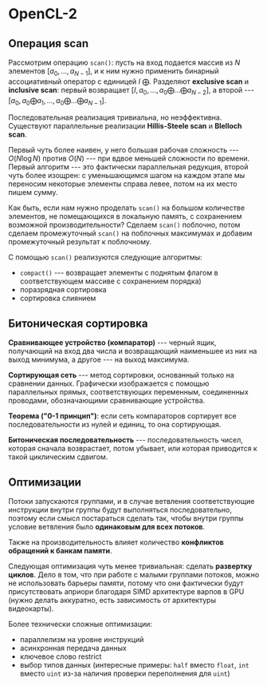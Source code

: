 # OpenCL-2

## Операция scan

Рассмотрим операцию `scan()`: пусть на вход подается массив из $N$ элементов $[a_0, ..., a_{N-1}]$, и к ним нужно применить бинарный ассоциативный оператор с единицей $I$ $\bigoplus$. Разделяют **exclusive scan** и **inclusive scan**: первый возвращает $[I, a_0, ..., a_0 \bigoplus ... \bigoplus a_{N-2}]$, а второй --- $[a_0, a_0 \bigoplus a_1, ..., a_0 \bigoplus ... \bigoplus a_{N-1}]$.

Последовательная реализация тривиальна, но неэффективна. Существуют параллельные реализации **Hillis-Steele scan** и **Blelloch scan**.

Первый чуть более наивен, у него большая рабочая сложность --- $O(N\log N)$ против $O(N)$ --- при вдвое меньшей сложности по времени. Первый алгоритм --- это фактически параллельная редукция, второй чуть более изощрен: с уменьшающимся шагом на каждом этапе мы переносим некоторые элементы справа левее, потом на их место пишем сумму.

Как быть, если нам нужно проделать `scan()` на большом количестве элементов, не помещающихся в локальную память, с сохранением возможной производительности? Сделаем `scan()` поблочно, потом сделаем промежуточный `scan()` на поблочных максимумах и добавим промежуточный результат к поблочному.

С помощью `scan()` реализуются следующие алгоритмы:
- `compact()` --- возвращает элементы с поднятым флагом в соответствующем массиве с сохранением порядка)
- поразрядная сортировка
- сортировка слиянием

## Битоническая сортировка

**Сравнивающее устройство (компаратор)** --- черный ящик, получающий на вход два числа и возвращающий наименьшее из них на выход минимума, а другое --- на выход максимума.

**Сортирующая сеть** --- метод сортировки, основанный только на сравнении данных. Графически изображается с помощью параллельных прямых, соответствующих переменным, соединенных проводами, обозначающими сравнивающие устройства.

**Теорема ("0-1 принцип")**: если сеть компараторов сортирует все последовательности из нулей и единиц, то она сортирующая.

**Битоническая последовательность** --- последовательность чисел, которая сначала возврастает, потом убывает, или которая приводится к такой циклическим сдвигом.

## Оптимизации

Потоки запускаются группами, и в случае ветвления соответствующие инструкции внутри группы будут выполняться последовательно, поэтому если смысл постараться сделать так, чтобы внутри группы условие ветвления было **одинаковым для всех потоков**.

Также на производительность влияет количество **конфликтов обращений к банкам памяти**.

Следующая оптимизация чуть менее тривиальная: сделать **развертку циклов**. Дело в том, что при работе с малыми группами потоков, можно не использовать барьеры памяти, потому что они фактически будут присутствовать априори благодаря SIMD архитектуре варпов в GPU (нужно делать аккуратно, есть зависимость от архитектуры видеокарты).

Более технически сложные оптимизации:

- параллелизм на уровне инструкций
- асинхронная передача данных
- ключевое слово restrict
- выбор типов данных (интересные примеры: `half` вместо `float`, `int` вместо `uint` из-за наличия проверки переполнения для `uint`)
<!--stackedit_data:
eyJoaXN0b3J5IjpbLTk5Nzc2MjU4MV19
-->